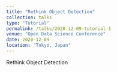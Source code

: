 ```yaml
---
title: "Rethink Object Detection"
collection: talks
type: "Tutorial"
permalink: /talks/2020-12-09-tutorial-1
venue: "Open Data Science Conference"
date: 2020-12-09
location: "Tokyo, Japan"
---
```


Rethink Object Detection

